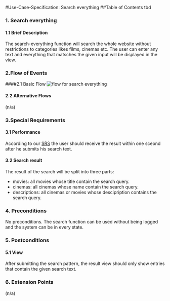 #Use-Case-Specification: Search everything
##Table of Contents
tbd    

### 1. Search everything
#### 1.1 Brief Description
The search-everything function will search the whole website without restrictions to categories likes films, cinemas etc.
The user can enter any text and everything that matsches the given input will be displayed in the view.

### 2.Flow of Events
####2.1 Basic Flow
![flow for search everything][flow]

#### 2.2 Alternative Flows
(n/a)

### 3.Special Requirements
#### 3.1 Performance
According to our [SRS][SRS] the user should receive the result within one sceond after he submits his search text.

#### 3.2 Search result
The result of the search will be split into three parts:
- movies: all movies whose title contain the search query.
- cinemas: all cinemas whose name contain the search query.
- descriptions: all cinemas or movies whose descipription contains the search query.

### 4. Preconditions
No preconditions. The search function can be used without being logged and the system can be in every state.
 
### 5. Postconditions
#### 5.1 View
After submitting the search pattern, the result view should only show entries that contain the given search text.

### 6. Extension Points
(n/a)

<!-- Link definitions -->
[SRS]: https://github.com/tinf15b4-kino/kino-web/blob/master/documents/SRS.md
[flow]: [https://github.com/tinf15b4-kino/kino-web/blob/master/documents/UC/UC_SearchEverything.png

 
